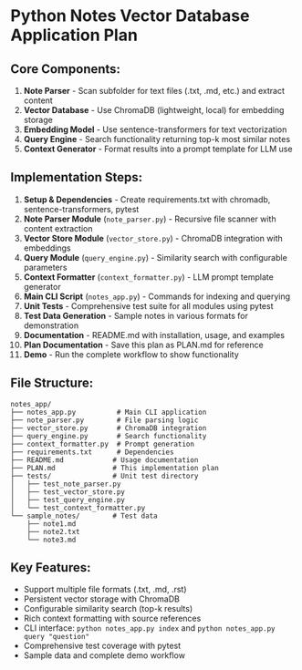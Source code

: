 # Python Notes Vector Database Application Plan

## Core Components:
1. **Note Parser** - Scan subfolder for text files (.txt, .md, etc.) and extract content
2. **Vector Database** - Use ChromaDB (lightweight, local) for embedding storage
3. **Embedding Model** - Use sentence-transformers for text vectorization 
4. **Query Engine** - Search functionality returning top-k most similar notes
5. **Context Generator** - Format results into a prompt template for LLM use

## Implementation Steps:
1. **Setup & Dependencies** - Create requirements.txt with chromadb, sentence-transformers, pytest
2. **Note Parser Module** (`note_parser.py`) - Recursive file scanner with content extraction
3. **Vector Store Module** (`vector_store.py`) - ChromaDB integration with embeddings
4. **Query Module** (`query_engine.py`) - Similarity search with configurable parameters
5. **Context Formatter** (`context_formatter.py`) - LLM prompt template generator
6. **Main CLI Script** (`notes_app.py`) - Commands for indexing and querying
7. **Unit Tests** - Comprehensive test suite for all modules using pytest
8. **Test Data Generation** - Sample notes in various formats for demonstration
9. **Documentation** - README.md with installation, usage, and examples
10. **Plan Documentation** - Save this plan as PLAN.md for reference
11. **Demo** - Run the complete workflow to show functionality

## File Structure:
```
notes_app/
├── notes_app.py          # Main CLI application
├── note_parser.py        # File parsing logic
├── vector_store.py       # ChromaDB integration
├── query_engine.py       # Search functionality
├── context_formatter.py  # Prompt generation
├── requirements.txt      # Dependencies
├── README.md            # Usage documentation
├── PLAN.md              # This implementation plan
├── tests/               # Unit test directory
│   ├── test_note_parser.py
│   ├── test_vector_store.py
│   ├── test_query_engine.py
│   └── test_context_formatter.py
└── sample_notes/        # Test data
    ├── note1.md
    ├── note2.txt
    └── note3.md
```

## Key Features:
- Support multiple file formats (.txt, .md, .rst)
- Persistent vector storage with ChromaDB
- Configurable similarity search (top-k results)
- Rich context formatting with source references
- CLI interface: `python notes_app.py index` and `python notes_app.py query "question"`
- Comprehensive test coverage with pytest
- Sample data and complete demo workflow